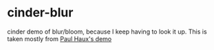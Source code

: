 # cinder-blur
cinder demo of blur/bloom, because I keep having to look it up.  This is taken mostly from [Paul Haux's demo](https://github.com/paulhoux/Cinder-Samples/blob/master/BloomingNeon/src/BloomingNeonApp.cpp)
